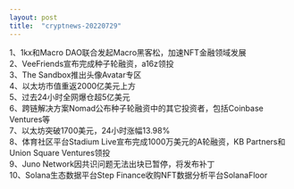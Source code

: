 ```yaml
---
layout: post
title:  "cryptnews-20220729"
---
```

1、1kx和Macro DAO联合发起Macro黑客松，加速NFT金融领域发展  
2、VeeFriends宣布完成种子轮融资，a16z领投  
3、The Sandbox推出头像Avatar专区  
4、以太坊市值重返2000亿美元上方  
5、过去24小时全网爆仓超5亿美元  
6、跨链解决方案Nomad公布种子轮融资中的其它投资者，包括Coinbase Ventures等  
7、以太坊突破1700美元，24小时涨幅13.98%  
8、体育社区平台Stadium Live宣布完成1000万美元的A轮融资，KB Partners和Union Square Ventures领投  
9、Juno Network因共识问题无法出块已暂停，将发布补丁  
10、Solana生态数据平台Step Finance收购NFT数据分析平台SolanaFloor  
